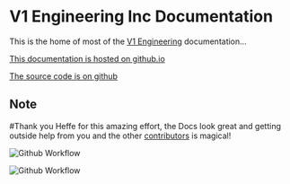 V1 Engineering Inc Documentation
================================

This is the home of most of the [V1 Engineering](https://www.v1e.com/) documentation...

[This documentation is hosted on
github.io](https://docs.v1engineering.com)

[The source code is on github](https://github.com/V1EngineeringInc/V1EngineeringInc-Docs)

## Note 

#Thank you Heffe for this amazing effort, the Docs look great and getting outside help from you and the other [contributors](https://docs.v1engineering.com/#contributors) is magical! 

![Github Workflow](https://github.com/V1EngineeringInc/V1EngineeringInc-Docs/actions/workflows/build.yml/badge.svg)

![Github Workflow](https://github.com/V1EngineeringInc/V1EngineeringInc-Docs/actions/workflows/deploy.yml/badge.svg)
